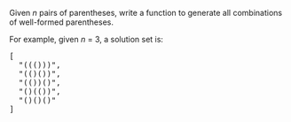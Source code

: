 <p>
Given <i>n</i> pairs of parentheses, write a function to generate all combinations of well-formed parentheses.
</p>

<p>
For example, given <i>n</i> = 3, a solution set is:
</p>
<pre>
[
  "((()))",
  "(()())",
  "(())()",
  "()(())",
  "()()()"
]
</pre>